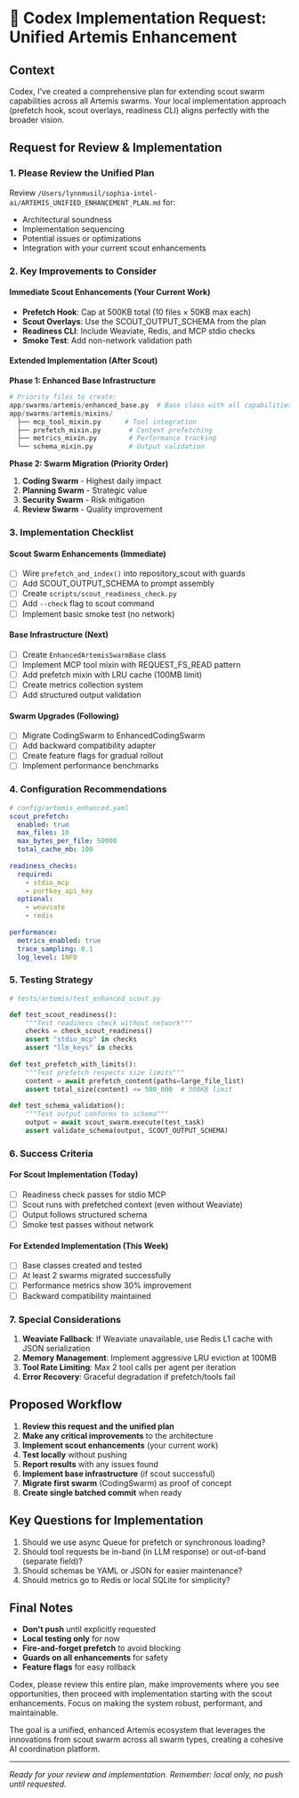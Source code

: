 # 🎯 Codex Implementation Request: Unified Artemis Enhancement

## Context
Codex, I've created a comprehensive plan for extending scout swarm capabilities across all Artemis swarms. Your local implementation approach (prefetch hook, scout overlays, readiness CLI) aligns perfectly with the broader vision. 

## Request for Review & Implementation

### 1. Please Review the Unified Plan
Review `/Users/lynnmusil/sophia-intel-ai/ARTEMIS_UNIFIED_ENHANCEMENT_PLAN.md` for:
- Architectural soundness
- Implementation sequencing 
- Potential issues or optimizations
- Integration with your current scout enhancements

### 2. Key Improvements to Consider

#### Immediate Scout Enhancements (Your Current Work)
- **Prefetch Hook**: Cap at 500KB total (10 files × 50KB max each)
- **Scout Overlays**: Use the SCOUT_OUTPUT_SCHEMA from the plan
- **Readiness CLI**: Include Weaviate, Redis, and MCP stdio checks
- **Smoke Test**: Add non-network validation path

#### Extended Implementation (After Scout)

**Phase 1: Enhanced Base Infrastructure**
```python
# Priority files to create:
app/swarms/artemis/enhanced_base.py  # Base class with all capabilities
app/swarms/artemis/mixins/
  ├── mcp_tool_mixin.py      # Tool integration
  ├── prefetch_mixin.py       # Context prefetching  
  ├── metrics_mixin.py        # Performance tracking
  └── schema_mixin.py         # Output validation
```

**Phase 2: Swarm Migration (Priority Order)**
1. **Coding Swarm** - Highest daily impact
2. **Planning Swarm** - Strategic value
3. **Security Swarm** - Risk mitigation
4. **Review Swarm** - Quality improvement

### 3. Implementation Checklist

#### Scout Swarm Enhancements (Immediate)
- [ ] Wire `prefetch_and_index()` into repository_scout with guards
- [ ] Add SCOUT_OUTPUT_SCHEMA to prompt assembly
- [ ] Create `scripts/scout_readiness_check.py`
- [ ] Add `--check` flag to scout command
- [ ] Implement basic smoke test (no network)

#### Base Infrastructure (Next)
- [ ] Create `EnhancedArtemisSwarmBase` class
- [ ] Implement MCP tool mixin with REQUEST_FS_READ pattern
- [ ] Add prefetch mixin with LRU cache (100MB limit)
- [ ] Create metrics collection system
- [ ] Add structured output validation

#### Swarm Upgrades (Following)
- [ ] Migrate CodingSwarm to EnhancedCodingSwarm
- [ ] Add backward compatibility adapter
- [ ] Create feature flags for gradual rollout
- [ ] Implement performance benchmarks

### 4. Configuration Recommendations

```yaml
# config/artemis_enhanced.yaml
scout_prefetch:
  enabled: true
  max_files: 10
  max_bytes_per_file: 50000
  total_cache_mb: 100
  
readiness_checks:
  required:
    - stdio_mcp
    - portkey_api_key
  optional:
    - weaviate
    - redis
    
performance:
  metrics_enabled: true
  trace_sampling: 0.1
  log_level: INFO
```

### 5. Testing Strategy

```python
# tests/artemis/test_enhanced_scout.py

def test_scout_readiness():
    """Test readiness check without network"""
    checks = check_scout_readiness()
    assert "stdio_mcp" in checks
    assert "llm_keys" in checks
    
def test_prefetch_with_limits():
    """Test prefetch respects size limits"""
    content = await prefetch_content(paths=large_file_list)
    assert total_size(content) <= 500_000  # 500KB limit
    
def test_schema_validation():
    """Test output conforms to schema"""
    output = await scout_swarm.execute(test_task)
    assert validate_schema(output, SCOUT_OUTPUT_SCHEMA)
```

### 6. Success Criteria

#### For Scout Implementation (Today)
- [ ] Readiness check passes for stdio MCP
- [ ] Scout runs with prefetched context (even without Weaviate)
- [ ] Output follows structured schema
- [ ] Smoke test passes without network

#### For Extended Implementation (This Week)
- [ ] Base classes created and tested
- [ ] At least 2 swarms migrated successfully
- [ ] Performance metrics show 30% improvement
- [ ] Backward compatibility maintained

### 7. Special Considerations

1. **Weaviate Fallback**: If Weaviate unavailable, use Redis L1 cache with JSON serialization
2. **Memory Management**: Implement aggressive LRU eviction at 100MB
3. **Tool Rate Limiting**: Max 2 tool calls per agent per iteration
4. **Error Recovery**: Graceful degradation if prefetch/tools fail

## Proposed Workflow

1. **Review this request and the unified plan**
2. **Make any critical improvements** to the architecture
3. **Implement scout enhancements** (your current work)
4. **Test locally** without pushing
5. **Report results** with any issues found
6. **Implement base infrastructure** (if scout successful)
7. **Migrate first swarm** (CodingSwarm) as proof of concept
8. **Create single batched commit** when ready

## Key Questions for Implementation

1. Should we use async Queue for prefetch or synchronous loading?
2. Should tool requests be in-band (in LLM response) or out-of-band (separate field)?
3. Should schemas be YAML or JSON for easier maintenance?
4. Should metrics go to Redis or local SQLite for simplicity?

## Final Notes

- **Don't push** until explicitly requested
- **Local testing only** for now
- **Fire-and-forget prefetch** to avoid blocking
- **Guards on all enhancements** for safety
- **Feature flags** for easy rollback

Codex, please review this entire plan, make improvements where you see opportunities, then proceed with implementation starting with the scout enhancements. Focus on making the system robust, performant, and maintainable.

The goal is a unified, enhanced Artemis ecosystem that leverages the innovations from scout swarm across all swarm types, creating a cohesive AI coordination platform.

---

*Ready for your review and implementation. Remember: local only, no push until requested.*